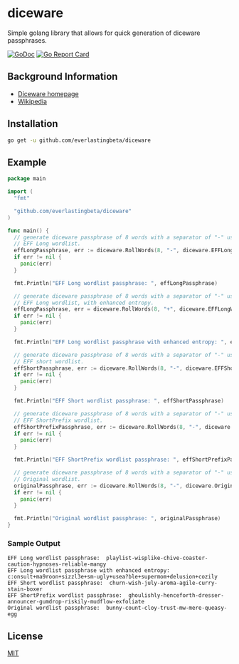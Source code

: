 # diceware

Simple golang library that allows for quick generation of diceware passphrases.

[![GoDoc](https://godoc.org/github.com/everlastingbeta/diceware?status.svg)](https://godoc.org/github.com/everlastingbeta/diceware)
[![Go Report Card](https://goreportcard.com/badge/everlastingbeta/diceware?style=flat-square)](https://goreportcard.com/report/everlastingbeta/diceware)

## Background Information

- [Diceware homepage](http://diceware.com)
- [Wikipedia](https://en.wikipedia.org/wiki/Diceware)

## Installation

```sh
go get -u github.com/everlastingbeta/diceware
```

## Example

```go
package main

import (
  "fmt"

  "github.com/everlastingbeta/diceware"
)

func main() {
  // generate diceware passphrase of 8 words with a separator of "-" using the
  // EFF Long wordlist.
  effLongPassphrase, err := diceware.RollWords(8, "-", diceware.EFFLongWordlist)
  if err != nil {
    panic(err)
  }

  fmt.Println("EFF Long wordlist passphrase: ", effLongPassphrase)

  // generate diceware passphrase of 8 words with a separator of "-" using the
  // EFF Long wordlist, with enhanced entropy.
  effLongPassphrase, err = diceware.RollWords(8, "+", diceware.EFFLongWordlist, true)
  if err != nil {
    panic(err)
  }

  fmt.Println("EFF Long wordlist passphrase with enhanced entropy: ", effLongPassphrase)

  // generate diceware passphrase of 8 words with a separator of "-" using the
  // EFF short wordlist.
  effShortPassphrase, err := diceware.RollWords(8, "-", diceware.EFFShortWordlist)
  if err != nil {
    panic(err)
  }

  fmt.Println("EFF Short wordlist passphrase: ", effShortPassphrase)

  // generate diceware passphrase of 8 words with a separator of "-" using the
  // EFF ShortPrefix wordlist.
  effShortPrefixPassphrase, err := diceware.RollWords(8, "-", diceware.EFFShortPrefixWordlist)
  if err != nil {
    panic(err)
  }

  fmt.Println("EFF ShortPrefix wordlist passphrase: ", effShortPrefixPassphrase)

  // generate diceware passphrase of 8 words with a separator of "-" using the
  // Original wordlist.
  originalPassphrase, err := diceware.RollWords(8, "-", diceware.OriginalWordlist)
  if err != nil {
    panic(err)
  }

  fmt.Println("Original wordlist passphrase: ", originalPassphrase)
}

```

### Sample Output

```stl
EFF Long wordlist passphrase:  playlist-wisplike-chive-coaster-caution-hypnoses-reliable-mangy
EFF Long wordlist passphrase with enhanced entropy:  c:onsult+ma9roon+sizzl3e+sm-ugly+usea?ble+supermom+delusion+cozily
EFF Short wordlist passphrase:  churn-wish-july-aroma-agile-curry-stain-boxer
EFF ShortPrefix wordlist passphrase:  ghoulishly-henceforth-dresser-announcer-gumdrop-riskily-mudflow-exfoliate
Original wordlist passphrase:  bunny-count-cloy-trust-mw-mere-queasy-egg
```

## License

[MIT](https://github.com/everlastingbeta/diceware/blob/master/LICENSE)
